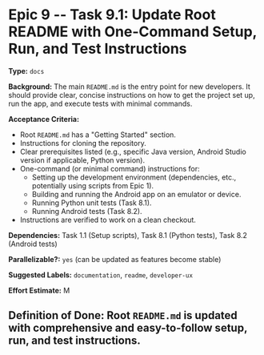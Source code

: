 # Epic 9 -- Task 9.1: Update Root README with One-Command Setup, Run, and Test Instructions

**Type:** `docs`

**Background:** The main `README.md` is the entry point for new developers. It should provide clear, concise instructions on how to get the project set up, run the app, and execute tests with minimal commands.

**Acceptance Criteria:**
*   Root `README.md` has a "Getting Started" section.
*   Instructions for cloning the repository.
*   Clear prerequisites listed (e.g., specific Java version, Android Studio version if applicable, Python version).
*   One-command (or minimal command) instructions for:
    *   Setting up the development environment (dependencies, etc., potentially using scripts from Epic 1).
    *   Building and running the Android app on an emulator or device.
    *   Running Python unit tests (Task 8.1).
    *   Running Android tests (Task 8.2).
*   Instructions are verified to work on a clean checkout.

**Dependencies:** Task 1.1 (Setup scripts), Task 8.1 (Python tests), Task 8.2 (Android tests)

**Parallelizable?:** `yes` (can be updated as features become stable)

**Suggested Labels:** `documentation`, `readme`, `developer-ux`

**Effort Estimate:** M

**Definition of Done:** Root `README.md` is updated with comprehensive and easy-to-follow setup, run, and test instructions.
---

